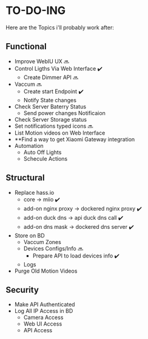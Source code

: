# TO-DO-ING

Here are the Topics i'll probably work after:

## Functional
 - Improve WebIU UX :soon:
 - Control Ligths Via Web Interface :heavy_check_mark:
   - Create Dimmer API :soon:
 - Vaccum :soon:
   - Create start Endpoint :heavy_check_mark:
   - Notify State changes
 - Check Server Baterry Status
    - Send power changes Notificaion
 - Check Server Storage status
 - Set notifications typed icons :soon:
 - List Motion videos on Web Interface
 - **Find a way to get Xiaomi Gateway  integration
 - Automation
   - Auto Off Lights
   - Schecule Actions

## Structural
 - Replace hass.io
   - core -> miio :heavy_check_mark:
   - add-on nginx proxy -> dockered nginx proxy :heavy_check_mark:
   - add-on duck dns -> api duck dns call :heavy_check_mark:
   - add-on dns mask -> dockered dns server :heavy_check_mark:
 - Store on BD
   - Vaccum Zones
   - Devices Configs/Info :soon:
     - Prepare API to load devices info :heavy_check_mark:
   - Logs
 - Purge Old Motion Videos

## Security
 - Make API Authenticated
 - Log All IP Access in BD
    - Camera Access
    - Web UI Access
    - API Access
